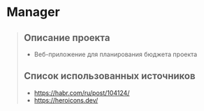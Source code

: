 # Manager
> ## Описание проекта
> - Веб-приложение для планирования бюджета проекта
> ## Список использованных источников
> - https://habr.com/ru/post/104124/
> - https://heroicons.dev/
